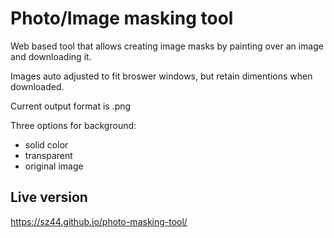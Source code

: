 # Photo/Image masking tool

Web based tool that allows creating image masks by painting over an image and downloading it.

Images auto adjusted to fit broswer windows, but retain dimentions when downloaded.

Current output format is .png

Three options for background:
* solid color
* transparent
* original image

## Live version
https://sz44.github.io/photo-masking-tool/